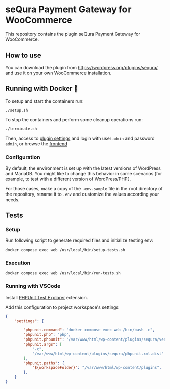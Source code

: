 # seQura Payment Gateway for WooCommerce

This repository contains the plugin seQura Payment Gateway for WooCommerce.

## How to use

You can download the plugin from https://wordpress.org/plugins/sequra/ and use it on your own WooCommerce installation.

## Running with Docker 🐳

To setup and start the containers run:

```bash
./setup.sh
```
To stop the containers and perform some cleanup operations run:

```bash
./terminate.sh
```

Then, access to [plugin settings](http://localhost.sequrapi.com:8000/wp-admin/admin.php?page=wc-settings&tab=checkout&section=sequra) and login with user `admin` and password `admin`, or browse the [frontend](http://localhost.sequrapi.com:8000/?post_type=product)

### Configuration

By default, the environment is set up with the latest versions of WordPress and MariaDB.
You might like to change this behavior in some scenarios (for example, to test with a different version of WordPress/PHP). 

For those cases, make a copy of the ```.env.sample``` file in the root directory of the repository, rename it to ```.env``` and customize the values according your needs.

## Tests

### Setup

Run following script to generate required files and initialize testing env:

```bash
docker compose exec web /usr/local/bin/setup-tests.sh
```
### Execution

```bash
docker compose exec web /usr/local/bin/run-tests.sh
```

### Running with VSCode

Install [PHPUnit Test Explorer](https://marketplace.visualstudio.com/items?itemName=recca0120.vscode-phpunit) extension.

Add this configuration to project workspace's settings:

```json
{
    "settings": {

        "phpunit.command": "docker compose exec web /bin/bash -c",
	    "phpunit.php": "php",
	    "phpunit.phpunit": "/var/www/html/wp-content/plugins/sequra/vendor/bin/phpunit",
	    "phpunit.args": [
		    "-c",
		    "/var/www/html/wp-content/plugins/sequra/phpunit.xml.dist"
	    ],
	    "phpunit.paths": {
	        "${workspaceFolder}": "/var/www/html/wp-content/plugins",
	    },
    }
}
```
